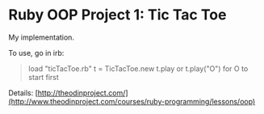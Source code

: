 # Ruby OOP Project 1: Tic Tac Toe

My implementation.

To use, go in irb:

>load "ticTacToe.rb"
>t = TicTacToe.new
>t.play        or t.play("O") for O to start first


Details:
[http://theodinproject.com/](http://www.theodinproject.com/courses/ruby-programming/lessons/oop)